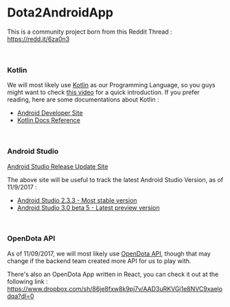 # Dota2AndroidApp

This is a community project born from this Reddit Thread : https://redd.it/6za0n3

&nbsp;

### Kotlin

We will most likely use [Kotlin](http://kotlinlang.org/)  as our Programming Language, so you guys might want to check [this video](https://www.youtube.com/watch?v=H_oGi8uuDpA) for a quick introduction. If you prefer reading, here are some documentations about Kotlin : 

- [Android Developer Site](https://developer.android.com/kotlin/get-started.html)
- [Kotlin Docs Reference](https://kotlinlang.org/docs/reference/)

&nbsp;

### Android Studio

[Android Studio Release Update Site](https://androidstudio.googleblog.com/)

The above site will be useful to track the latest Android Studio Version, as of 11/9/2017 : 
- [Android Studio 2.3.3 - Most stable version](https://developer.android.com/studio/index.html)
- [Android Studio 3.0 beta 5 - Latest preview version](https://developer.android.com/studio/preview/index.html)

&nbsp;

### OpenDota API

As of 11/09/2017, we will most likely use [OpenDota API](https://docs.opendota.com/), though that may change if the backend team created more API for us to play with.

There's also an OpenDota App written in React, you can check it out at the following link  : https://www.dropbox.com/sh/86je8fxw8k9pj7v/AAD3uRKVGj1e8NVC9xaelodqa?dl=0

